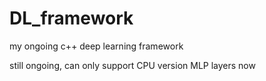 # DL_framework
my ongoing c++ deep learning framework

still ongoing, can only support CPU version MLP layers now
